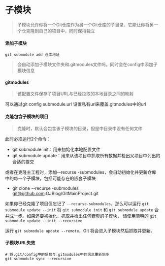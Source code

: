 # 子模块

> 子模块允许你将一个Git仓库作为另一个Git仓库的子目录，它能让你将另一个仓克隆到自己的项目中，同时保持独立

#### 添加子模块

```shell
git submodule add 仓库地址
```

> 会自动添加子模块文件夹和.gitmodules文件吗，同时会在config中添加子模块信息

#### gitmodules

> 该配置文件保存了项目URL与已经拉取的本地目录之间的映射

可以通过git config submodule.url 设置私有url来覆盖.gitmodules中的url

#### 克隆包含子模块的项目

> 克隆时，默认会包含该子模块的目录，但是中目录中没有任何文件

此时必须运行2个命令：

* git submodule init：用来初始化本地配置文件
* git submodule update：用来从该项目中抓取所有数据并检出父项目中列出的合适的提交

或者在克隆主工程时，添加--recurse -submodules，会自动初始化并更新仓库中的每一个子模块，包括可能存在的嵌套子模块

* git clone --recurse -submodules git@github.com:GJBlog/GitMainProject.git

如果你已经克隆了项目但忘记了 `--recurse-submodules`，那么可以运行 `git submodule update --init` 将 `git submodule init` 和 `git submodule update` 合并成一步。如果还要初始化、抓取并检出任何嵌套的子模块， 请使用简明的 `git submodule update --init --recursive`

运行 `git submodule update --remote`，Git 将会进入子模块然后抓取并更新。

####  子模块URL失效

```shell
# 将.git/config中的信息与.gitmodules中的信息重新同步
git submodule sync --recursive
```

